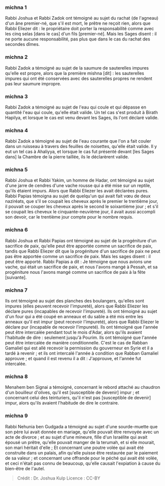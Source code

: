 
### michna 1
Rabbi Joshua et Rabbi Zadok ont témoigné au sujet du rachat (de l'agneau) d'un âne premier-né, que s'il est mort, le prêtre ne reçoit rien, alors que Rabbi Eliezer dit : le propriétaire doit porter la responsabilité comme avec les cinq selas [dans le cas] d'un fils [premier-né]. Mais les Sages disent : il ne porte aucune responsabilité, pas plus que dans le cas du rachat des secondes dîmes.

### michna 2
Rabbi Zadok a témoigné au sujet de la saumure de sauterelles impures qu'elle est propre, alors que la première mishna [dit] : les sauterelles impures qui ont été conservées avec des sauterelles propres ne rendent pas leur saumure impropre.

### michna 3
Rabbi Zadok a témoigné au sujet de l'eau qui coule et qui dépasse en quantité l'eau qui coule, qu'elle était valide. Un tel cas s'est produit à Birath Hapilya, et lorsque le cas est venu devant les Sages, ils l'ont déclaré valide.

### michna 4
Rabbi Zadok a témoigné au sujet de l'eau courante que l'on a fait couler dans un ruisseau à travers des feuilles de noisettes, qu'elle était valide. Il y eut un tel cas à Ahaliyya, et lorsque le cas fut présenté devant [les Sages dans] la Chambre de la pierre taillée, ils le déclarèrent valide.

### michna 5
Rabbi Joshua et Rabbi Yakim, un homme de Hadar, ont témoigné au sujet d'une jarre de cendres d'une vache rousse qui a été mise sur un reptile, qu'ils étaient impurs. Alors que Rabbi Eliezer les avait déclarées pures. Rabbi Papias témoigna au sujet de quelqu'un qui avait fait vœu de deux naziréats, que s'il se coupait les cheveux après le premier le trentième jour, il pouvait se couper les cheveux après le second le soixantième jour ; et s'il se coupait les cheveux le cinquante-neuvième jour, il avait aussi accompli son devoir, car le trentième jour compte pour le nombre requis.

### michna 6
Rabbi Joshua et Rabbi Papias ont témoigné au sujet de la progéniture d'un sacrifice de paix, qu'elle peut être apportée comme un sacrifice de paix, tandis que Rabbi Eliezer dit que la progéniture d'un sacrifice de paix ne peut pas être apportée comme un sacrifice de paix. Mais les sages disent : il peut être apporté. Rabbi Papias a dit :  Je témoigne que nous avions une vache, qui était un sacrifice de paix, et nous l'avons mangé à Pessah, et sa progéniture nous l'avons mangé comme un sacrifice de paix à la fête [suivante].

### michna 7
Ils ont témoigné au sujet des planches des boulangers, qu'elles sont impures (elles peuvent recevoir l'impureté), alors que Rabbi Eliezer les déclare pures (incapables de recevoir l'impureté). Ils ont témoigné au sujet d'un four qui a été coupé en anneaux et du sable a été mis entre les anneaux qu'il est impur (peut recevoir l'impureté), alors que Rabbi Eliezer le déclare pur (incapable de recevoir l'impureté). Ils ont témoigné que l'année peut être intercalée pendant tout le mois d'Adar, alors qu'ils avaient l'habitude de dire : seulement jusqu'à Pourim. Ils ont témoigné que l'année peut être intercalée de manière conditionnelle. C'est le cas de Rabban Gamaliel qui est allé recevoir la permission du gouverneur en Syrie et il a tardé à revenir ; et ils ont intercalé l'année à condition que Rabban Gamaliel approuve ; et quand il est revenu il a dit : J'approuve, et l'année fut intercalée.

### michna 8
Menahem ben Signai a témoigné, concernant le rebord attaché au chaudron d'un bouilleur d'olives, qu'il est [susceptible de devenir] impur ; et concernant celui des teinturiers, qu'il n'est pas [susceptible de devenir] impur, alors qu'ils avaient l'habitude de dire le contraire.

### michna 9
Rabbi Nehunia ben Gudgada a témoigné au sujet d'une sourde-muette que son père lui avait donnée en mariage, qu'elle pouvait être renvoyée avec un acte de divorce ; et au sujet d'une mineure, fille d'un Israélite qui avait épousé un prêtre, qu'elle pouvait manger de la terumah, et si elle mourait, son mari héritait d'elle ; Et concernant une poutre volée qui avait été construite dans un palais, afin qu'elle puisse être restaurée par le paiement de sa valeur ; et concernant une offrande pour le péché qui avait été volée, et ceci n'était pas connu de beaucoup, qu'elle causait l'expiation à cause du bien-être de l'autel.

>Crédit : Dr. Joshua Kulp
>Licence : CC-BY